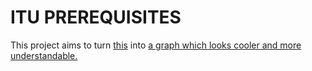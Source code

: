 # ITU PREREQUISITES

This project aims to turn [this](http://www.sis.itu.edu.tr/tr/onsart/) into [a graph which looks cooler and more 
understandable.](https://fatihaltinpinar.github.io/itu_prerequisites/onsart/)

